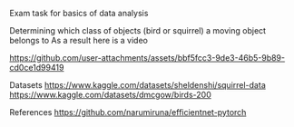 Exam task for basics of data analysis

Determining which class of objects (bird or squirrel) a moving object belongs to
As a result here is a video

https://github.com/user-attachments/assets/bbf5fcc3-9de3-46b5-9b89-cd0ce1d99419

Datasets
https://www.kaggle.com/datasets/sheldenshi/squirrel-data
https://www.kaggle.com/datasets/dmcgow/birds-200

References
https://github.com/narumiruna/efficientnet-pytorch

